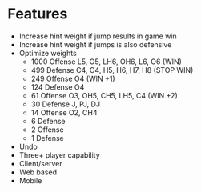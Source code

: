 # Features

- Increase hint weight if jump results in game win
- Increase hint weight if jumps is also defensive
- Optimize weights
  - 1000 Offense L5, O5, LH6, OH6, L6, O6 (WIN)
  -  499 Defense C4, O4, H5, H6, H7, H8 (STOP WIN)
  -  249 Offense O4 (WIN +1)
  -  124 Defense O4
  -   61 Offense O3, OH5, CH5, LH5, C4 (WIN +2)
  -   30 Defense J, PJ, DJ
  -   14 Offense O2, CH4
  -    6 Defense
  -    2 Offense
  -    1 Defense
- Undo
- Three+ player capability
- Client/server
- Web based
- Mobile
